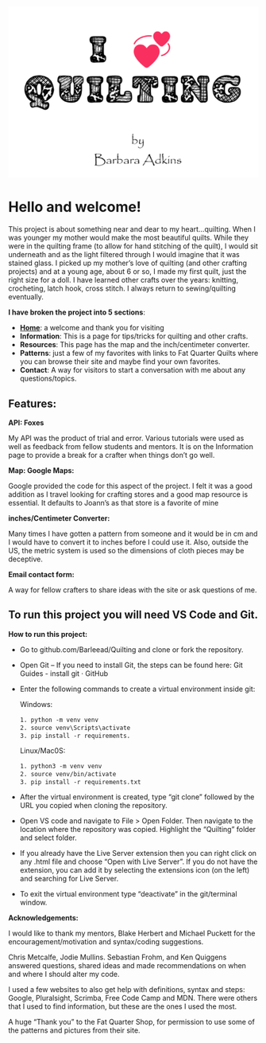 ![alt text](img/Quilting.png)

# Hello and welcome!

This project is about something near and dear to my heart…quilting. When I was younger my mother would make the most beautiful quilts. While they were in the quilting frame (to allow for hand stitching of the quilt), I would sit underneath and as the light filtered through I would imagine that it was stained glass. I picked up my mother’s love of quilting (and other crafting projects) and at a young age, about 6 or so, I made my first quilt, just the right size for a doll. I have learned other crafts over the years: knitting, crocheting, latch hook, cross stitch. I always return to sewing/quilting eventually.

**I have broken the project into 5 sections**:

- **[Home](Home.html)**: a welcome and thank you for visiting
- **Information**: This is a page for tips/tricks for quilting and other crafts.
- **Resources**: This page has the map and the inch/centimeter converter.
- **Patterns**: just a few of my favorites with links to Fat Quarter Quilts where you can browse their site and maybe find your own favorites.
- **Contact**: A way for visitors to start a conversation with me about any questions/topics.

## Features:

**API: Foxes**

My API was the product of trial and error. Various tutorials were used as well as feedback from fellow students and mentors. It is on the Information page to provide a break for a crafter when things don’t go well.

**Map: Google Maps:**

Google provided the code for this aspect of the project. I felt it was a good addition as I travel looking for crafting stores and a good map resource is essential. It defaults to Joann’s as that store is a favorite of mine

**inches/Centimeter Converter:**

Many times I have gotten a pattern from someone and it would be in cm and I would have to convert it to inches before I could use it. Also, outside the US, the metric system is used so the dimensions of cloth pieces may be deceptive.

**Email contact form:**

A way for fellow crafters to share ideas with the site or ask questions of me.

## To run this project you will need VS Code and Git.

**How to run this project:**

- Go to github.com/Barleead/Quilting and clone or fork the repository.

- Open Git – If you need to install Git, the steps can be found here: Git Guides - install git · GitHub

- Enter the following commands to create a virtual environment inside git:

  Windows:

      1. python -m venv venv
      2. source venv\Scripts\activate
      3. pip install -r requirements.

  Linux/Mac0S:

      1. python3 -m venv venv
      2. source venv/bin/activate
      3. pip install -r requirements.txt

- After the virtual environment is created, type “git clone” followed by the URL you copied when cloning the repository.

- Open VS code and navigate to File > Open Folder. Then navigate to the location where the repository was copied. Highlight the “Quilting” folder and select folder.
- If you already have the Live Server extension then you can right click on any .html file and choose “Open with Live Server”. If you do not have the extension, you can add it by selecting the extensions icon (on the left) and searching for Live Server.

- To exit the virtual environment type “deactivate” in the git/terminal window.

**Acknowledgements:**

I would like to thank my mentors, Blake Herbert and Michael Puckett for the encouragement/motivation and syntax/coding suggestions.

Chris Metcalfe, Jodie Mullins. Sebastian Frohm, and Ken Quiggens answered questions, shared ideas and made recommendations on when and where I should alter my code.

I used a few websites to also get help with definitions, syntax and steps: Google, Pluralsight, Scrimba, Free Code Camp and MDN. There were others that I used to find information, but these are the ones I used the most.

A huge “Thank you” to the Fat Quarter Shop, for permission to use some of the patterns and pictures from their site.
